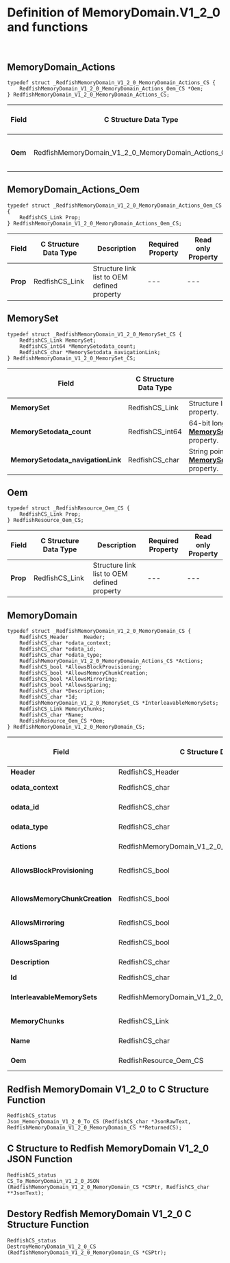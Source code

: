 # Definition of MemoryDomain.V1_2_0 and functions<br><br>

## MemoryDomain_Actions
    typedef struct _RedfishMemoryDomain_V1_2_0_MemoryDomain_Actions_CS {
        RedfishMemoryDomain_V1_2_0_MemoryDomain_Actions_Oem_CS *Oem;
    } RedfishMemoryDomain_V1_2_0_MemoryDomain_Actions_CS;

|Field |C Structure Data Type|Description |Required Property|Read only Property
| ---  | --- | --- | --- | ---
|**Oem**|RedfishMemoryDomain_V1_2_0_MemoryDomain_Actions_Oem_CS| Structure points to **Oem** property.| No| No


## MemoryDomain_Actions_Oem
    typedef struct _RedfishMemoryDomain_V1_2_0_MemoryDomain_Actions_Oem_CS {
        RedfishCS_Link Prop;
    } RedfishMemoryDomain_V1_2_0_MemoryDomain_Actions_Oem_CS;

|Field |C Structure Data Type|Description |Required Property|Read only Property
| ---  | --- | --- | --- | ---
|**Prop**|RedfishCS_Link| Structure link list to OEM defined property| ---| ---


## MemorySet
    typedef struct _RedfishMemoryDomain_V1_2_0_MemorySet_CS {
        RedfishCS_Link MemorySet;
        RedfishCS_int64 *MemorySetodata_count;
        RedfishCS_char *MemorySetodata_navigationLink;
    } RedfishMemoryDomain_V1_2_0_MemorySet_CS;

|Field |C Structure Data Type|Description |Required Property|Read only Property
| ---  | --- | --- | --- | ---
|**MemorySet**|RedfishCS_Link| Structure link list to **MemorySet** property.| No| Yes
|**MemorySetodata_count**|RedfishCS_int64| 64-bit long long interger pointer to **MemorySet@odata.count** property.| No| No
|**MemorySetodata_navigationLink**|RedfishCS_char| String pointer to **MemorySet@odata.navigationLink** property.| No| No


## Oem
    typedef struct _RedfishResource_Oem_CS {
        RedfishCS_Link Prop;
    } RedfishResource_Oem_CS;

|Field |C Structure Data Type|Description |Required Property|Read only Property
| ---  | --- | --- | --- | ---
|**Prop**|RedfishCS_Link| Structure link list to OEM defined property| ---| ---


## MemoryDomain
    typedef struct _RedfishMemoryDomain_V1_2_0_MemoryDomain_CS {
        RedfishCS_Header     Header;
        RedfishCS_char *odata_context;
        RedfishCS_char *odata_id;
        RedfishCS_char *odata_type;
        RedfishMemoryDomain_V1_2_0_MemoryDomain_Actions_CS *Actions;
        RedfishCS_bool *AllowsBlockProvisioning;
        RedfishCS_bool *AllowsMemoryChunkCreation;
        RedfishCS_bool *AllowsMirroring;
        RedfishCS_bool *AllowsSparing;
        RedfishCS_char *Description;
        RedfishCS_char *Id;
        RedfishMemoryDomain_V1_2_0_MemorySet_CS *InterleavableMemorySets;
        RedfishCS_Link MemoryChunks;
        RedfishCS_char *Name;
        RedfishResource_Oem_CS *Oem;
    } RedfishMemoryDomain_V1_2_0_MemoryDomain_CS;

|Field |C Structure Data Type|Description |Required Property|Read only Property
| ---  | --- | --- | --- | ---
|**Header**|RedfishCS_Header|Redfish C structure header|---|---
|**odata_context**|RedfishCS_char| String pointer to **@odata.context** property.| No| No
|**odata_id**|RedfishCS_char| String pointer to **@odata.id** property.| No| No
|**odata_type**|RedfishCS_char| String pointer to **@odata.type** property.| No| No
|**Actions**|RedfishMemoryDomain_V1_2_0_MemoryDomain_Actions_CS| Structure points to **Actions** property.| No| No
|**AllowsBlockProvisioning**|RedfishCS_bool| Boolean pointer to **AllowsBlockProvisioning** property.| No| Yes
|**AllowsMemoryChunkCreation**|RedfishCS_bool| Boolean pointer to **AllowsMemoryChunkCreation** property.| No| Yes
|**AllowsMirroring**|RedfishCS_bool| Boolean pointer to **AllowsMirroring** property.| No| Yes
|**AllowsSparing**|RedfishCS_bool| Boolean pointer to **AllowsSparing** property.| No| Yes
|**Description**|RedfishCS_char| String pointer to **Description** property.| No| Yes
|**Id**|RedfishCS_char| String pointer to **Id** property.| Yes| Yes
|**InterleavableMemorySets**|RedfishMemoryDomain_V1_2_0_MemorySet_CS| Structure points to **InterleavableMemorySets** property.| No| No
|**MemoryChunks**|RedfishCS_Link| Structure link list to **MemoryChunks** property.| No| Yes
|**Name**|RedfishCS_char| String pointer to **Name** property.| Yes| Yes
|**Oem**|RedfishResource_Oem_CS| Structure points to **Oem** property.| No| No
## Redfish MemoryDomain V1_2_0 to C Structure Function
    RedfishCS_status
    Json_MemoryDomain_V1_2_0_To_CS (RedfishCS_char *JsonRawText, RedfishMemoryDomain_V1_2_0_MemoryDomain_CS **ReturnedCS);

## C Structure to Redfish MemoryDomain V1_2_0 JSON Function
    RedfishCS_status
    CS_To_MemoryDomain_V1_2_0_JSON (RedfishMemoryDomain_V1_2_0_MemoryDomain_CS *CSPtr, RedfishCS_char **JsonText);

## Destory Redfish MemoryDomain V1_2_0 C Structure Function
    RedfishCS_status
    DestroyMemoryDomain_V1_2_0_CS (RedfishMemoryDomain_V1_2_0_MemoryDomain_CS *CSPtr);

